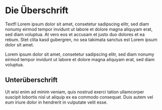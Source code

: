 Die Überschrift
===============

Textfl Lorem ipsum dolor sit amet, consetetur sadipscing elitr,
sed diam nonumy eirmod tempor invidunt ut labore et dolore magna aliquyam
erat, sed diam voluptua. At vero eos et accusam et justo duo dolores et ea
rebum. Stet clita kasd gubergren, no sea takimata sanctus est Lorem ipsum
dolor sit amet.

Lorem ipsum dolor sit amet, consetetur sadipscing elitr, sed diam nonumy
eirmod tempor invidunt ut labore et dolore magna aliquyam erat,
sed diam voluptua.

Unterüberschrift
----------------

Ut wisi enim ad minim veniam, quis nostrud exerci tation ullamcorper suscipit
lobortis nisl ut aliquip ex ea commodo consequat. Duis autem vel eum iriure
dolor in hendrerit in vulputate velit esse.
